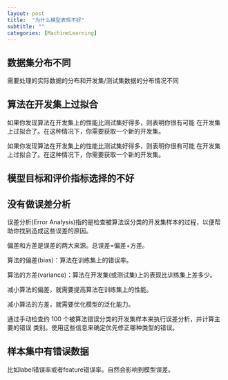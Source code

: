 ```yaml
---
layout: post
title:  "为什么模型表现不好"
subtitle: ""
categories: [MachineLearning]
---
```



## 数据集分布不同

需要处理的实际数据的分布和开发集/测试集数据的分布情况不同


## 算法在开发集上过拟合

如果你发现算法在开发集上的性能比测试集好得多，则表明你很有可能 在开发集上过拟合了。在这种情况下，你需要获取一个新的开发集。

如果你发现算法在开发集上的性能比测试集好得多，则表明你很有可能 在开发集上过拟合了。在这种情况下，你需要获取一个新的开发集。


## 模型目标和评价指标选择的不好



## 没有做误差分析

误差分析(Error Analysis) ​​指的是检查被算法误分类的开发集样本的过程，以便帮助你找到造成这些误差的原因。

偏差和方差是误差的两大来源。总误差=偏差+方差。

算法的​偏差(bias)：算法在训练集上的错误率。

算法的​方差(variance)：算法在开发集(或测试集)上的表现比训练集上差多少。

减小算法的偏差，就需要提高算法在训练集上的性能。

减小算法的方差，就需要优化模型的泛化能力。


通过手动检查约 100 个被算法错误分类的开发集样本来执行误差分析，并计算主要的错误 类别。使用这些信息来确定优先修正哪种类型的错误。


## 样本集中有错误数据

比如label错误率或者feature错误率。自然会影响到模型误差。
